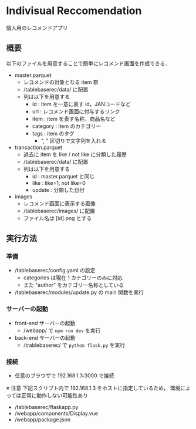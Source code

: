 # Indivisual Reccomendation
個人用のレコメンドアプリ

## 概要
以下のファイルを用意することで簡単にレコメンド画面を作成できる．

- master.parquet
  - レコメンドの対象となる item 群
  - /tablebaserec/data/ に配置
  - 列は以下を用意する
    - id : item を一意に表す id，JANコードなど
    - url : レコメンド画面に付与するリンク
    - item : item を表す名称，商品名など
    - category : item のカテゴリー
    - tags : item のタグ
      - ", " 区切りで文字列を入れる
- transaction.parquet
  - 過去に item を like / not like に分類した履歴
  - /tablebaserec/data/ に配置
  - 列は以下を用意する
    - id : master.parquet と同じ
    - like : like=1, not like=0
    - update : 分類した日付
- images
  - レコメンド画面に表示する画像
  - /tablebaserec/images/ に配置
  - ファイル名は [id].png とする

## 実行方法
### 準備
- /tablebaserec/config.yaml の設定
  - categories は現在 1 カテゴリーのみに対応
  - また "author" をカテゴリー名称としている
- /tablebaserec/modules/update.py の main 関数を実行

### サーバーの起動
- front-end サーバーの起動
  - /webapp/ で ```npm run dev``` を実行
- back-end サーバーの起動
  - /trablebaserec/ で ```python flask.py``` を実行

### 接続
- 任意のブラウザで 192.168.1.3:3000 で接続

※ 注意
下記スクリプト内で 192.168.1.3 をホストに指定しているため，
環境によっては正常に動作しない可能性あり
- /tablebaserec/flaskapp.py
- /webapp/components/Display.vue
- /webapp/package.json
